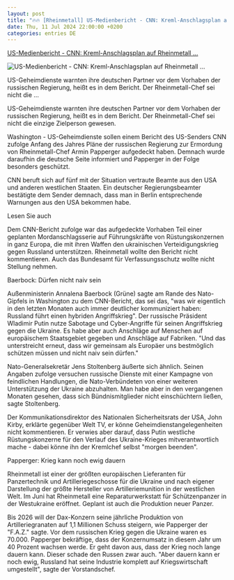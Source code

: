 ```yaml
---
layout: post
title: "🔥🔥 [Rheinmetall] US-Medienbericht - CNN: Kreml-Anschlagsplan auf Rheinmetall ..."
date: Thu, 11 Jul 2024 22:00:00 +0200
categories: entries DE
---
```

[US-Medienbericht - CNN: Kreml-Anschlagsplan auf Rheinmetall ...](https://www.schwarzwaelder-bote.de/inhalt.us-medienbericht-cnn-kreml-anschlagsplan-auf-rheinmetall-chef-aufgedeckt.de3c7563-d731-4272-84b3-4e5d8579315d.html)

![US-Medienbericht - CNN: Kreml-Anschlagsplan auf Rheinmetall ...](https://www.schwarzwaelder-bote.de/media.media.f8b7c2df-f225-47df-90be-4079484d70d3.16x9_1024.jpg)

US-Geheimdienste warnten ihre deutschen Partner vor dem Vorhaben der russischen Regierung, heißt es in dem Bericht. Der Rheinmetall-Chef sei nicht die ...

US-Geheimdienste warnten ihre deutschen Partner vor dem Vorhaben der russischen Regierung, heißt es in dem Bericht. Der Rheinmetall-Chef sei nicht die einzige Zielperson gewesen.

Washington - US-Geheimdienste sollen einem Bericht des US-Senders CNN zufolge Anfang des Jahres Pläne der russischen Regierung zur Ermordung von Rheinmetall-Chef Armin Papperger aufgedeckt haben. Demnach wurde daraufhin die deutsche Seite informiert und Papperger in der Folge besonders geschützt.

CNN beruft sich auf fünf mit der Situation vertraute Beamte aus den USA und anderen westlichen Staaten. Ein deutscher Regierungsbeamter bestätigte dem Sender demnach, dass man in Berlin entsprechende Warnungen aus den USA bekommen habe.

Lesen Sie auch

Dem CNN-Bericht zufolge war das aufgedeckte Vorhaben Teil einer geplanten Mordanschlagsserie auf Führungskräfte von Rüstungskonzernen in ganz Europa, die mit ihren Waffen den ukrainischen Verteidigungskrieg gegen Russland unterstützen. Rheinmetall wollte den Bericht nicht kommentieren. Auch das Bundesamt für Verfassungsschutz wollte nicht Stellung nehmen.

Baerbock: Dürfen nicht naiv sein

Außenministerin Annalena Baerbock (Grüne) sagte am Rande des Nato-Gipfels in Washington zu dem CNN-Bericht, das sei das, "was wir eigentlich in den letzten Monaten auch immer deutlicher kommuniziert haben: Russland führt einen hybriden Angriffskrieg". Der russische Präsident Wladimir Putin nutze Sabotage und Cyber-Angriffe für seinen Angriffskrieg gegen die Ukraine. Es habe aber auch Anschläge auf Menschen auf europäischem Staatsgebiet gegeben und Anschläge auf Fabriken. "Und das unterstreicht erneut, dass wir gemeinsam als Europäer uns bestmöglich schützen müssen und nicht naiv sein dürfen."

Nato-Generalsekretär Jens Stoltenberg äußerte sich ähnlich. Seinen Angaben zufolge versuchen russische Dienste mit einer Kampagne von feindlichen Handlungen, die Nato-Verbündeten von einer weiteren Unterstützung der Ukraine abzuhalten. Man habe aber in den vergangenen Monaten gesehen, dass sich Bündnismitglieder nicht einschüchtern ließen, sagte Stoltenberg.

Der Kommunikationsdirektor des Nationalen Sicherheitsrats der USA, John Kirby, erklärte gegenüber Welt TV, er könne Geheimdienstangelegenheiten nicht kommentieren. Er verwies aber darauf, dass Putin westliche Rüstungskonzerne für den Verlauf des Ukraine-Krieges mitverantwortlich mache - dabei könne ihn der Kremlchef selbst "morgen beenden".

Papperger: Krieg kann noch ewig dauern

Rheinmetall ist einer der größten europäischen Lieferanten für Panzertechnik und Artilleriegeschosse für die Ukraine und nach eigener Darstellung der größte Hersteller von Artilleriemunition in der westlichen Welt. Im Juni hat Rheinmetall eine Reparaturwerkstatt für Schützenpanzer in der Westukraine eröffnet. Geplant ist auch die Produktion neuer Panzer.

Bis 2026 will der Dax-Konzern seine jährliche Produktion von Artilleriegranaten auf 1,1 Millionen Schuss steigern, wie Papperger der "F.A.Z." sagte. Vor dem russischen Krieg gegen die Ukraine waren es 70.000. Papperger bekräftige, dass der Konzernumsatz in diesem Jahr um 40 Prozent wachsen werde. Er geht davon aus, dass der Krieg noch lange dauern kann. Dieser schade den Russen zwar auch. "Aber dauern kann er noch ewig, Russland hat seine Industrie komplett auf Kriegswirtschaft umgestellt", sagte der Vorstandschef.

